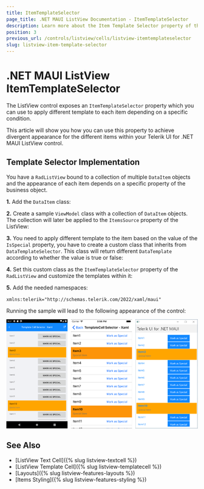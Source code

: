 ```yaml
---
title: ItemTemplateSelector
page_title: .NET MAUI ListView Documentation - ItemTemplateSelector
description: Learn more about the Item Template Selector property of the Telerik UI for .NET MAUI ListView control.
position: 3
previous_url: /controls/listview/cells/listview-itemtemplateselector
slug: listview-item-template-selector
---
```


# .NET MAUI ListView ItemTemplateSelector

The ListView control exposes an `ItemTemplateSelector` property which you can use to apply different template to each item depending on a specific condition.  

This article will show you how you can use this property to achieve divergent appearance for the different items within your Telerik UI for .NET MAUI ListView control.

## Template Selector Implementation

You have a `RadListView` bound to a collection of multiple `DataItem` objects and the appearance of each item depends on a specific property of the business object. 

**1.** Add the `DataItem` class:

<snippet id='listview-itemtemplateselector-dataitem' />

**2.** Create a sample `ViewModel` class with a collection of `DataItem` objects. The collection will later be applied to the `ItemsSource` property of the ListView:

<snippet id='listview-itemtemplateselector-sourcecollection' />

**3.** You need to apply different template to the item based on the value of the `IsSpecial` property, you have to create a custom class that inherits from `DataTemplateSelector`. This class will return different `DataTemplate` according to whether the value is true or false:

<snippet id='listview-itemtemplateselector-customitemtemplateselector' />

**4.** Set this custom class as the `ItemTemplateSelector` property of the `RadListView` and customize the templates within it:

<snippet id='listview-itemtemplateselector-setting-itemtemplateselector' />

**5.** Add the needed namespaces:

```XAML
xmlns:telerik="http://schemas.telerik.com/2022/xaml/maui"        
```

Running the sample will lead to the following appearance of the control:

![.NET MAUI ListView ItemTemplateSelector](../images/listview-itemtemplateselector.png)

## See Also

- [ListView Text Cell]({% slug listview-textcell %})
- [ListView Template Cell]({% slug listview-templatecell %})
- [Layouts]({% slug listview-features-layouts %})
- [Items Styling]({% slug listview-features-styling %})
